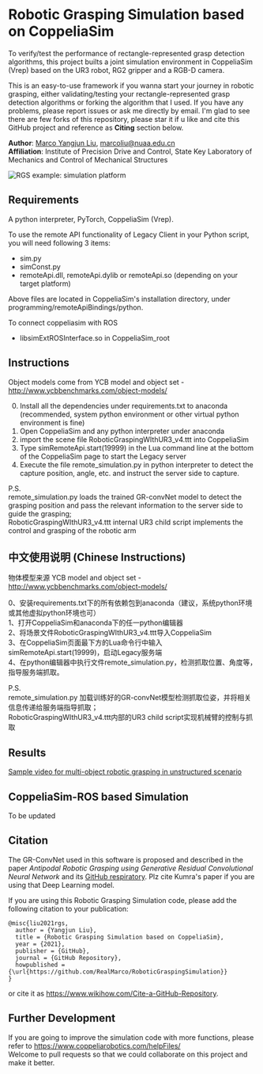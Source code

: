 # Robotic Grasping Simulation based on CoppeliaSim
To verify/test the performance of rectangle-represented grasp detection algorithms, this project builts a joint simulation environment in CoppeliaSim (Vrep) based on the UR3 robot, RG2 gripper and a RGB-D camera.   

This is an easy-to-use framework if you wanna start your journey in robotic grasping, either validating/testing your rectangle-represented grasp detection algorithms or forking the algorithm that I used. If you have any problems, please report issues or ask me directly by email. I'm glad to see there are few forks of this repository, please star it if u like and cite this GitHub project and reference as **Citing** section below.

**Author**: [Marco Yangjun Liu](https://github.com/RealMarco/), marcoliu@nuaa.edu.cn  
**Affiliation**: Institute of Precision Drive and Control, State Key Laboratory of Mechanics and Control of Mechanical Structures  

![RGS example: simulation platform](simulation_platform4.png)


## Requirements  
A python interpreter, PyTorch, CoppeliaSim (Vrep).  

To use the remote API functionality of Legacy Client in your Python script, you will need following 3 items:  
- sim.py  
- simConst.py  
- remoteApi.dll, remoteApi.dylib or remoteApi.so (depending on your target platform)  

Above files are located in CoppeliaSim's installation directory, under programming/remoteApiBindings/python. 

To connect coppeliasim with ROS
- libsimExtROSInterface.so   in CoppeliaSim_root

## Instructions  
Object models come from YCB model and object set - http://www.ycbbenchmarks.com/object-models/   

0. Install all the dependencies under requirements.txt to anaconda (recommended, system python environment or other virtual python environment is fine)   
1. Open CoppeliaSim and any python interpreter under anaconda  
2. import the scene file RoboticGraspingWIthUR3_v4.ttt into CoppeliaSim  
3. Type simRemoteApi.start(19999) in the Lua command line at the bottom of the CoppeliaSim page to start the Legacy server  
4. Execute the file remote_simulation.py in python interpreter to detect the capture position, angle, etc. and instruct the server side to capture.  

P.S.  
remote_simulation.py loads the trained GR-convNet model to detect the grasping position and pass the relevant information to the server side to guide the grasping;  
RoboticGraspingWIthUR3_v4.ttt internal UR3 child script implements the control and grasping of the robotic arm  

## 中文使用说明 (Chinese Instructions)
物体模型来源 YCB model and object set - http://www.ycbbenchmarks.com/object-models/  

0、安装requirements.txt下的所有依赖包到anaconda（建议，系统python环境或其他虚拟python环境也可）  
1、打开CoppeliaSim和anaconda下的任一python编辑器  
2、将场景文件RoboticGraspingWIthUR3_v4.ttt导入CoppeliaSim  
3、在CoppeliaSim页面最下方的Lua命令行中输入simRemoteApi.start(19999)，启动Legacy服务端  
4、在python编辑器中执行文件remote_simulation.py，检测抓取位置、角度等，指导服务端抓取。  
  
P.S.   
remote_simulation.py 加载训练好的GR-convNet模型检测抓取位姿，并将相关信息传递给服务端指导抓取；  
RoboticGraspingWIthUR3_v4.ttt内部的UR3 child script实现机械臂的控制与抓取

## Results
[Sample video for multi-object robotic grasping in unstructured scenario](https://github.com/RealMarco/RoboticGraspingSimulation/blob/main/multi-object%20Grasping%20Simulation.mp4)

## CoppeliaSim-ROS based Simulation
To be updated

## Citation  
The GR-ConvNet used in this software is proposed and described in the paper *Antipodal Robotic Grasping using Generative Residual Convolutional Neural Network* and its [GitHub respiratory](https://github.com/skumra/robotic-grasping). Plz cite Kumra's paper if you are using that Deep Learning model.  

If you are using this Robotic Grasping Simulation code, please add the following citation to your publication:
```
@misc{liu2021rgs,
  author = {Yangjun Liu},
  title = {Robotic Grasping Simulation based on CoppeliaSim},
  year = {2021},
  publisher = {GitHub},
  journal = {GitHub Repository},
  howpublished = {\url{https://github.com/RealMarco/RoboticGraspingSimulation}}
}
```

or cite it as https://www.wikihow.com/Cite-a-GitHub-Repository.

## Further Development
If you are going to improve the simulation code with more functions, please refer to https://www.coppeliarobotics.com/helpFiles/  
Welcome to pull requests so that we could collaborate on this project and make it better.

